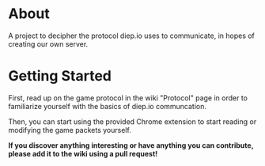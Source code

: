 # About
A project to decipher the protocol diep.io uses to communicate, in hopes of creating our own server.

# Getting Started
First, read up on the game protocol in the wiki "Protocol" page in order to familiarize 
yourself with the basics of diep.io communcation.

Then, you can start using the provided Chrome extension to start reading or modifying 
the game packets yourself. 

**If you discover anything interesting or have anything you
can contribute, please add it to the wiki using a pull request!**
